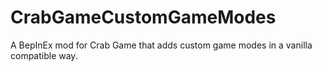 # CrabGameCustomGameModes
A BepInEx mod for Crab Game that adds custom game modes in a vanilla compatible way.
